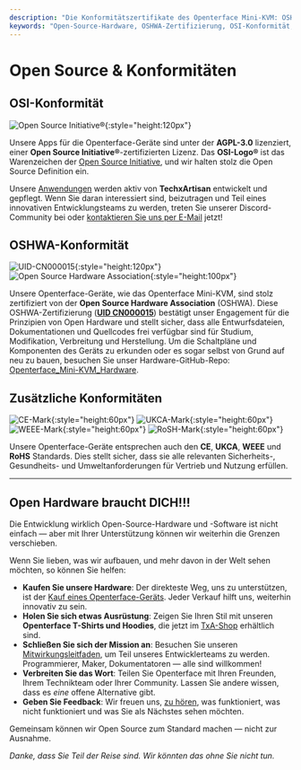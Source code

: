 ```yaml
---
description: "Die Konformitätszertifikate des Openterface Mini-KVM: OSHWA-zertifiziert (UID CN000015), OSI-anerkannte AGPL-3.0-Lizenz sowie CE-, UKCA-, WEEE- und RoHS-Konformität. Vollständig Open-Source-Hardware und -Software mit vollständiger Dokumentation verfügbar."
keywords: "Open-Source-Hardware, OSHWA-Zertifizierung, OSI-Konformität, AGPL-3.0-Lizenz, CE-Zertifizierung, UKCA-Zeichen, WEEE-Konformität, RoHS-Standard, Hardware-Zertifizierung, Open-Source-Dokumentation, TechxArtisan, Hardware-Konformität, Mini-KVM-Zertifizierung, Open-Hardware-Design"
---
```


# Open Source & Konformitäten

## OSI-Konformität

![Open Source Initiative®](https://assets.openterface.com/images/trademark/open-source-initiative.svg){:style="height:120px"}

Unsere Apps für die Openterface-Geräte sind unter der **AGPL-3.0** lizenziert, einer **Open Source Initiative®**-zertifizierten Lizenz. Das **OSI-Logo®** ist das Warenzeichen der [Open Source Initiative](http://opensource.org), und wir halten stolz die Open Source Definition ein.

Unsere [Anwendungen](/app) werden aktiv von **TechxArtisan** entwickelt und gepflegt. Wenn Sie daran interessiert sind, beizutragen und Teil eines innovativen Entwicklungsteams zu werden, treten Sie unserer Discord-Community bei oder [kontaktieren Sie uns per E-Mail](mailto:info@openterface.com) jetzt!

## OSHWA-Konformität

![UID-CN000015](https://assets.openterface.com/images/trademark/oshw-cn000015.svg){:style="height:120px"}
![Open Source Hardware Association](https://assets.openterface.com/images/trademark/open-source-hardware.svg){:style="height:100px"}

Unsere Openterface-Geräte, wie das Openterface Mini-KVM, sind stolz zertifiziert von der **Open Source Hardware Association** (OSHWA). Diese OSHWA-Zertifizierung ([**UID CN000015**](https://certification.oshwa.org/cn000015.html)) bestätigt unser Engagement für die Prinzipien von Open Hardware und stellt sicher, dass alle Entwurfsdateien, Dokumentationen und Quellcodes frei verfügbar sind für Studium, Modifikation, Verbreitung und Herstellung. Um die Schaltpläne und Komponenten des Geräts zu erkunden oder es sogar selbst von Grund auf neu zu bauen, besuchen Sie unser Hardware-GitHub-Repo: [Openterface_Mini-KVM_Hardware](https://github.com/TechxArtisanStudio/Openterface_Mini-KVM_Hardware).

## Zusätzliche Konformitäten
![CE-Mark](https://assets.openterface.com/images/trademark/ce.svg){:style="height:60px"}
![UKCA-Mark](https://assets.openterface.com/images/trademark/ukca.svg){:style="height:60px"}
![WEEE-Mark](https://assets.openterface.com/images/trademark/weee.svg){:style="height:60px"}
![RoSH-Mark](https://assets.openterface.com/images/trademark/rohs.svg){:style="height:60px"}

Unsere Openterface-Geräte entsprechen auch den **CE**, **UKCA**, **WEEE** und **RoHS** Standards. Dies stellt sicher, dass sie alle relevanten Sicherheits-, Gesundheits- und Umweltanforderungen für Vertrieb und Nutzung erfüllen.

---

## Open Hardware braucht DICH!!!

Die Entwicklung wirklich Open-Source-Hardware und -Software ist nicht einfach — aber mit Ihrer Unterstützung können wir weiterhin die Grenzen verschieben.

Wenn Sie lieben, was wir aufbauen, und mehr davon in der Welt sehen möchten, so können Sie helfen:

- **Kaufen Sie unsere Hardware**: Der direkteste Weg, uns zu unterstützen, ist der [Kauf eines Openterface-Geräts](/buy-mini-kvm). Jeder Verkauf hilft uns, weiterhin innovativ zu sein.
- **Holen Sie sich etwas Ausrüstung**: Zeigen Sie Ihren Stil mit unseren **Openterface T-Shirts und Hoodies**, die jetzt im [TxA-Shop](/shop) erhältlich sind.
- **Schließen Sie sich der Mission an**: Besuchen Sie unseren [Mitwirkungsleitfaden](/contributing), um Teil unseres Entwicklerteams zu werden. Programmierer, Maker, Dokumentatoren — alle sind willkommen!
- **Verbreiten Sie das Wort**: Teilen Sie Openterface mit Ihren Freunden, Ihrem Technikteam oder Ihrer Community. Lassen Sie andere wissen, dass es *eine* offene Alternative gibt.
- **Geben Sie Feedback**: Wir freuen uns, [zu hören](/feedback), was funktioniert, was nicht funktioniert und was Sie als Nächstes sehen möchten.

Gemeinsam können wir Open Source zum Standard machen — nicht zur Ausnahme.

_Danke, dass Sie Teil der Reise sind. Wir könnten das ohne Sie nicht tun._